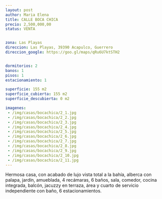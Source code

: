 ```yaml
---
layout: post
author: Maria Elena
title: CALLE BOCA CHICA
precio: 2,500,000,00
status: VENTA


zona: Las Playas
direccion: Las Playas, 39390 Acapulco, Guerrero
direccion_google: https://goo.gl/maps/qRu6U7ktSTH2


dormitorios: 2
banos: 1
pisos: 1
estacionamiento: 1

superficie: 155 m2
superficie_cubierta: 155 m2
superficie_descubierta: 0 m2

imagenes:
 - /img/casas/bocachica/2_1.jpg
 - /img/casas/bocachica/2_2.jpg
 - /img/casas/bocachica/2_3.jpg
 - /img/casas/bocachica/2_4.jpg
 - /img/casas/bocachica/2_5.jpg
 - /img/casas/bocachica/2_6.jpg
 - /img/casas/bocachica/2_7.jpg
 - /img/casas/bocachica/2_8.jpg
 - /img/casas/bocachica/2_9.jpg
 - /img/casas/bocachica/2_10.jpg
 - /img/casas/bocachica/2_11.jpg
---
```


Hermosa casa, con acabado de lujo vista total a la bahía, alberca con palapa, jardín, amueblada, 4 recámaras, 6 baños, sala, comedor, cocina integrada, balcón, jacuzzy en terraza, área y cuarto de servicio independiente con baño, 6 estacionamientos.
